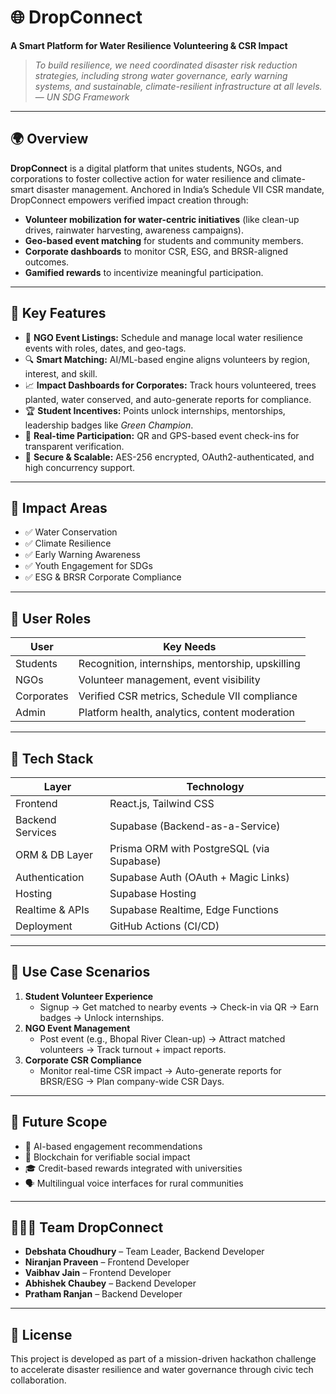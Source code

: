 # 🌐 DropConnect

**A Smart Platform for Water Resilience Volunteering & CSR Impact**

> *To build resilience, we need coordinated disaster risk reduction strategies, including strong water governance, early warning systems, and sustainable, climate-resilient infrastructure at all levels.*  
> — *UN SDG Framework*

---

## 🌍 Overview

**DropConnect** is a digital platform that unites students, NGOs, and corporations to foster collective action for water resilience and climate-smart disaster management. Anchored in India’s Schedule VII CSR mandate, DropConnect empowers verified impact creation through:

- **Volunteer mobilization for water-centric initiatives** (like clean-up drives, rainwater harvesting, awareness campaigns).
- **Geo-based event matching** for students and community members.
- **Corporate dashboards** to monitor CSR, ESG, and BRSR-aligned outcomes.
- **Gamified rewards** to incentivize meaningful participation.

---

## 🚀 Key Features

- 🎯 **NGO Event Listings:** Schedule and manage local water resilience events with roles, dates, and geo-tags.
- 🔍 **Smart Matching:** AI/ML-based engine aligns volunteers by region, interest, and skill.
- 📈 **Impact Dashboards for Corporates:** Track hours volunteered, trees planted, water conserved, and auto-generate reports for compliance.
- 🏆 **Student Incentives:** Points unlock internships, mentorships, leadership badges like *Green Champion*.
- 📲 **Real-time Participation:** QR and GPS-based event check-ins for transparent verification.
- 🔐 **Secure & Scalable:** AES-256 encrypted, OAuth2-authenticated, and high concurrency support.

---

## 🎯 Impact Areas

- ✅ Water Conservation
- ✅ Climate Resilience
- ✅ Early Warning Awareness
- ✅ Youth Engagement for SDGs
- ✅ ESG & BRSR Corporate Compliance

---

## 👥 User Roles

| User        | Key Needs                                       |
|-------------|-------------------------------------------------|
| Students    | Recognition, internships, mentorship, upskilling|
| NGOs        | Volunteer management, event visibility          |
| Corporates  | Verified CSR metrics, Schedule VII compliance   |
| Admin       | Platform health, analytics, content moderation  |

---

## 🧱 Tech Stack

| Layer             | Technology                              |
|------------------|------------------------------------------|
| Frontend         | React.js, Tailwind CSS                   |
| Backend Services | Supabase (Backend-as-a-Service)          |
| ORM & DB Layer   | Prisma ORM with PostgreSQL (via Supabase)|
| Authentication   | Supabase Auth (OAuth + Magic Links)      |
| Hosting          | Supabase Hosting                         |
| Realtime & APIs  | Supabase Realtime, Edge Functions        |
| Deployment       | GitHub Actions (CI/CD)                   |

---

## 🔄 Use Case Scenarios

1. **Student Volunteer Experience**
   - Signup → Get matched to nearby events → Check-in via QR → Earn badges → Unlock internships.
2. **NGO Event Management**
   - Post event (e.g., Bhopal River Clean-up) → Attract matched volunteers → Track turnout + impact reports.
3. **Corporate CSR Compliance**
   - Monitor real-time CSR impact → Auto-generate reports for BRSR/ESG → Plan company-wide CSR Days.

---

## 📡 Future Scope

- 🤖 AI-based engagement recommendations
- 🔗 Blockchain for verifiable social impact
- 🎓 Credit-based rewards integrated with universities
- 🗣️ Multilingual voice interfaces for rural communities

---

## 🧑‍🤝‍🧑 Team DropConnect

- **Debshata Choudhury** – Team Leader, Backend Developer  
- **Niranjan Praveen** – Frontend Developer  
- **Vaibhav Jain** – Frontend Developer  
- **Abhishek Chaubey** – Backend Developer  
- **Pratham Ranjan** – Backend Developer  

---

## 📜 License

This project is developed as part of a mission-driven hackathon challenge to accelerate disaster resilience and water governance through civic tech collaboration.